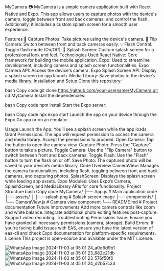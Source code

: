 MyCamera 📷
MyCamera is a simple camera application built with React Native and Expo. This app allows users to capture photos with the device's camera, toggle between front and back cameras, and control the flash. Additionally, it includes a custom splash screen for a smooth user experience.

Features
📸 Capture Photos: Take pictures using the device's camera.
🔄 Flip Camera: Switch between front and back cameras easily.
💡 Flash Control: Toggle flash mode (On/Off).
🎉 Splash Screen: Custom splash screen for a professional look and feel.
Technologies Used
React Native: Core framework for building the mobile application.
Expo: Used to streamline development, including camera and splash screen functionalities.
Expo Camera API: Access the device's camera.
Expo Splash Screen API: Display a splash screen on app launch.
Media Library: Save photos to the device’s media library.
Installation and Setup
Clone this repository:

bash
Copy code
git clone https://github.com/your-username/MyCamera.git
cd MyCamera
Install the dependencies:

bash
Copy code
npm install
Start the Expo server:

bash
Copy code
npx expo start
Launch the app on your device through the Expo Go app or on an emulator.

Usage
Launch the App: You’ll see a splash screen while the app loads.
Grant Permissions: The app will request permission to access the camera and media library. Accept the permissions to proceed.
Open Camera: Tap the button to open the camera view.
Capture Photo: Press the "Capture" button to take a picture.
Toggle Camera: Use the "Flip Camera" button to switch between front and back cameras.
Toggle Flash: Use the "Flash" button to turn the flash on or off.
Save Photo: The captured photo will be saved to your device’s media library.
Code Overview
CameraView: Manages the camera functionalities, including flash, toggling between front and back cameras, and capturing photos.
SplashScreen: Displays the splash screen while loading app assets.
Expo Modules: Uses Expo’s Camera, SplashScreen, and MediaLibrary APIs for core functionality.
Project Structure
bash
Copy code
MyCamera/
├── App.js               # Main application code
├── assets/
│   ├── splash.png       # Splash screen image
├── components/
│   └── CameraView.js    # Camera view component
└── README.md            # Project documentation
Future Improvements
Add more camera controls like zoom and white balance.
Integrate additional photo editing features post-capture.
Support video recording.
Troubleshooting
Permissions Issue: Ensure you have granted all necessary permissions (camera, storage).
Build Errors: If you're facing build issues with EAS, ensure you have the latest version of eas-cli and check Expo documentation for platform-specific requirements.
License
This project is open-source and available under the MIT License.

![WhatsApp Image 2024-11-03 at 05 01 24_a0d6d9b1](https://github.com/user-attachments/assets/e6b87d68-4809-493f-b837-c0b3ba3dc44b)
![WhatsApp Image 2024-11-03 at 05 01 23_682e21db](https://github.com/user-attachments/assets/3af3ffd3-349d-488a-87fc-b11acf3c10e2)
![WhatsApp Image 2024-11-03 at 05 01 23_576f50f0](https://github.com/user-attachments/assets/428a031e-328e-444d-8b33-bba4161a5bff)
![WhatsApp Image 2024-11-03 at 05 01 24_d2b57c33](https://github.com/user-attachments/assets/236496a6-48f7-42c1-9eb7-9c5b5c9fafa1)




